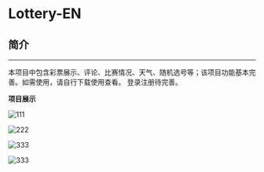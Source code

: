 # Lottery-EN
## 简介
***
本项目中包含彩票展示、评论、比赛情况、天气、随机选号等；该项目功能基本完善。如需使用，请自行下载使用查看。
登录注册待完善。

**项目展示**

![111](https://github.com/SYJshang/Lottery-EN/blob/master/Simulator%20Screen%20Shot%202017%E5%B9%B46%E6%9C%8830%E6%97%A5%20%E4%B8%8B%E5%8D%881.54.20.png?raw=true)

![222](https://github.com/SYJshang/Lottery-EN/blob/master/Simulator%20Screen%20Shot%202017%E5%B9%B46%E6%9C%8830%E6%97%A5%20%E4%B8%8B%E5%8D%881.54.29.png?raw=true)

![333](https://github.com/SYJshang/Lottery-EN/blob/master/Simulator%20Screen%20Shot%202017%E5%B9%B46%E6%9C%8830%E6%97%A5%20%E4%B8%8B%E5%8D%881.54.42.png?raw=true)

![333](https://github.com/SYJshang/Lottery-EN/blob/master/Simulator%20Screen%20Shot%202017%E5%B9%B46%E6%9C%8830%E6%97%A5%20%E4%B8%8B%E5%8D%881.56.39.png?raw=true)

